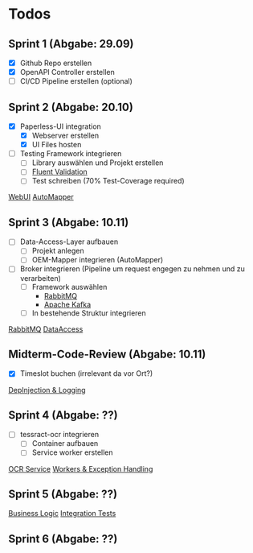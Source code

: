 # Todos

## Sprint 1 (Abgabe: 29.09)

- [X] Github Repo erstellen
- [X] OpenAPI Controller erstellen
- [ ] CI/CD Pipeline erstellen (optional)

## Sprint 2 (Abgabe: 20.10)

- [X] Paperless-UI integration
  - [X] Webserver erstellen
  - [X] UI Files hosten
- [ ] Testing Framework integrieren
  - [ ] Library auswählen und Projekt erstellen
  - [ ] [Fluent Validation](https://moodle.technikum-wien.at/mod/resource/view.php?id=1487014)
  - [ ] Test schreiben (70% Test-Coverage required)

[WebUI](https://moodle.technikum-wien.at/mod/page/view.php?id=1487009)
[AutoMapper](https://moodle.technikum-wien.at/mod/lesson/view.php?id=1486994)

## Sprint 3 (Abgabe: 10.11)

- [ ] Data-Access-Layer aufbauen
  - [ ] Projekt anlegen
  - [ ] OEM-Mapper integrieren (AutoMapper)
- [ ] Broker integrieren (Pipeline um request engegen zu nehmen und zu verarbeiten)
  - [ ] Framework auswählen
    - [RabbitMQ](https://www.rabbitmq.com/)
    - [Apache Kafka](https://developer.confluent.io/)
  - [ ] In bestehende Struktur integrieren

[RabbitMQ](https://moodle.technikum-wien.at/mod/lesson/view.php?id=1487054)
[DataAccess](https://moodle.technikum-wien.at/mod/lesson/view.php?id=1487042)

## Midterm-Code-Review (Abgabe: 10.11)

- [X] Timeslot buchen (irrelevant da vor Ort?)

[DepInjection & Logging](https://moodle.technikum-wien.at/mod/lesson/view.php?id=1487064)


## Sprint 4 (Abgabe: ??)

- [ ] tessract-ocr integrieren
  - [ ] Container aufbauen
  - [ ] Service worker erstellen

[OCR Service](https://moodle.technikum-wien.at/mod/lesson/view.php?id=1487076)
[Workers & Exception Handling](https://moodle.technikum-wien.at/mod/lesson/view.php?id=1487090)

## Sprint 5 (Abgabe: ??)

[Business Logic](https://moodle.technikum-wien.at/mod/lesson/view.php?id=1487102)
[Integration Tests](https://moodle.technikum-wien.at/mod/lesson/view.php?id=1487111)

## Sprint 6 (Abgabe: ??)